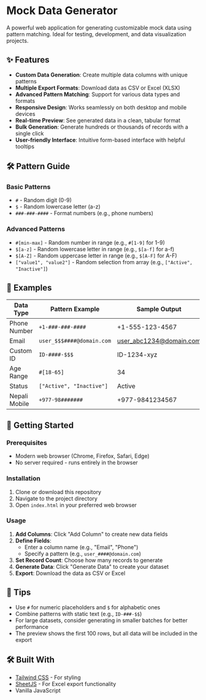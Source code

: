 # Mock Data Generator

A powerful web application for generating customizable mock data using pattern matching. Ideal for testing, development, and data visualization projects.

## ✨ Features

- **Custom Data Generation**: Create multiple data columns with unique patterns
- **Multiple Export Formats**: Download data as CSV or Excel (XLSX)
- **Advanced Pattern Matching**: Support for various data types and formats
- **Responsive Design**: Works seamlessly on both desktop and mobile devices
- **Real-time Preview**: See generated data in a clean, tabular format
- **Bulk Generation**: Generate hundreds or thousands of records with a single click
- **User-friendly Interface**: Intuitive form-based interface with helpful tooltips

## 🛠 Pattern Guide

### Basic Patterns

- `#` - Random digit (0-9)
- `$` - Random lowercase letter (a-z)
- `###-###-####` - Format numbers (e.g., phone numbers)

### Advanced Patterns

- `#[min-max]` - Random number in range (e.g., `#[1-9]` for 1-9)
- `$[a-z]` - Random lowercase letter in range (e.g., `$[a-f]` for a-f)
- `$[A-Z]` - Random uppercase letter in range (e.g., `$[A-F]` for A-F)
- `["value1", "value2"]` - Random selection from array (e.g., `["Active", "Inactive"]`)

## 📝 Examples

| Data Type     | Pattern Example           | Sample Output           |
| ------------- | ------------------------- | ----------------------- |
| Phone Number  | `+1-###-###-####`         | +1-555-123-4567         |
| Email         | `user_$$$####@domain.com` | user_abc1234@domain.com |
| Custom ID     | `ID-####-$$$`             | ID-1234-xyz             |
| Age Range     | `#[18-65]`                | 34                      |
| Status        | `["Active", "Inactive"]`  | Active                  |
| Nepali Mobile | `+977-98#######`          | +977-9841234567         |

## 🚀 Getting Started

### Prerequisites

- Modern web browser (Chrome, Firefox, Safari, Edge)
- No server required - runs entirely in the browser

### Installation

1. Clone or download this repository
2. Navigate to the project directory
3. Open `index.html` in your preferred web browser

### Usage

1. **Add Columns**: Click "Add Column" to create new data fields
2. **Define Fields**:
   - Enter a column name (e.g., "Email", "Phone")
   - Specify a pattern (e.g., `user_####@domain.com`)
3. **Set Record Count**: Choose how many records to generate
4. **Generate Data**: Click "Generate Data" to create your dataset
5. **Export**: Download the data as CSV or Excel

## 🌟 Tips

- Use `#` for numeric placeholders and `$` for alphabetic ones
- Combine patterns with static text (e.g., `ID-###-$$`)
- For large datasets, consider generating in smaller batches for better performance
- The preview shows the first 100 rows, but all data will be included in the export

## 🛠️ Built With

- [Tailwind CSS](https://tailwindcss.com/) - For styling
- [SheetJS](https://sheetjs.com/) - For Excel export functionality
- Vanilla JavaScript
